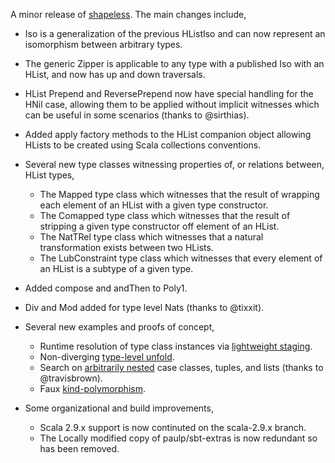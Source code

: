 A minor release of [shapeless](https://github.com/milessabin/shapeless).
The main changes include,

* Iso is a generalization of the previous HListIso and can now represent an
  isomorphism between arbitrary types.

* The generic Zipper is applicable to any type with a published Iso with an
  HList, and now has up and down traversals.

* HList Prepend and ReversePrepend now have special handling for the HNil case,
  allowing them to be applied without implicit witnesses which can be useful in
  some scenarios (thanks to @sirthias).

* Added apply factory methods to the HList companion object allowing HLists to
  be created using Scala collections conventions.

* Several new type classes witnessing properties of, or relations between,
  HList types,
    * The Mapped type class which witnesses that the result of wrapping each
      element of an HList with a given type constructor.
    * The Comapped type class which witnesses that the result of stripping a
      given type constructor off element of an HList.
    * The NatTRel type class which witnesses that a natural transformation
      exists between two HLists.
    * The LubConstraint type class which witnesses that every element of an
      HList is a subtype of a given type.

* Added compose and andThen to Poly1.

* Div and Mod added for type level Nats (thanks to @tixxit).   

* Several new examples and proofs of concept,
    * Runtime resolution of type class instances via [lightweight staging](https://github.com/milessabin/shapeless/blob/master/examples/src/main/scala/shapeless/examples/staging.scala).
    * Non-diverging [type-level unfold](https://github.com/milessabin/shapeless/blob/master/examples/src/main/scala/shapeless/examples/unfold.scala).
    * Search on [arbitrarily nested](https://github.com/milessabin/shapeless/blob/master/examples/src/main/scala/shapeless/examples/deepsearch.scala) case classes, tuples, and lists (thanks to @travisbrown).
    * Faux [kind-polymorphism](https://github.com/milessabin/shapeless/blob/master/examples/src/main/scala/shapeless/examples/kindpoly.scala). 

* Some organizational and build improvements,
    * Scala 2.9.x support is now continuted on the scala-2.9.x branch.
    * The Locally modified copy of paulp/sbt-extras is now redundant so has
      been removed.
